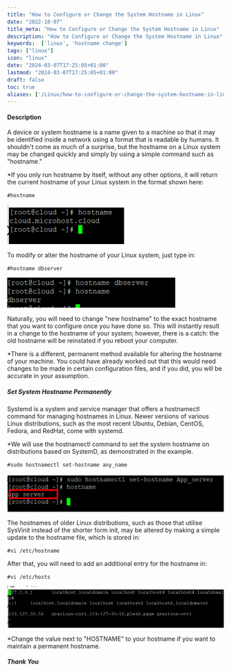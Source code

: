 ```yaml
---
title: "How to Configure or Change the System Hostname in Linux"
date: "2022-10-07"
title_meta: "How to Configure or Change the System Hostname in Linux"
description: "How to Configure or Change the System Hostname in Linux"
keywords:  ['linux', 'hostname change']
tags: ["linux"]
icon: "linux"
date: "2024-03-07T17:25:05+01:00"
lastmod: "2024-03-07T17:25:05+01:00" 
draft: false
toc: true
aliases: ['/Linux/how-to-configure-or-change-the-system-hostname-in-linux']
---
```


#### **Description**

A device or system hostname is a name given to a machine so that it may be identified inside a network using a format that is readable by humans. It shouldn't come as much of a surprise, but the hostname on a Linux system may be changed quickly and simply by using a simple command such as "hostname."

\*If you only run hostname by itself, without any other options, it will return the current hostname of your Linux system in the format shown here:

```
#hostname
```

![](images/image-224.png)

To modify or alter the hostname of your Linux system, just type in:

```
#hostname dbserver
```

![](images/image-225.png)

Naturally, you will need to change "new hostname" to the exact hostname that you want to configure once you have done so. This will instantly result in a change to the hostname of your system; however, there is a catch: the old hostname will be reinstated if you reboot your computer.

\*There is a different, permanent method available for altering the hostname of your machine. You could have already worked out that this would need changes to be made in certain configuration files, and if you did, you will be accurate in your assumption.

##### **Set System Hostname Permanently**

Systemd is a system and service manager that offers a hostnamectl command for managing hostnames in Linux. Newer versions of various Linux distributions, such as the most recent Ubuntu, Debian, CentOS, Fedora, and RedHat, come with systemd.

\*We will use the hostnamectl command to set the system hostname on distributions based on SystemD, as demonstrated in the example.

```
#sudo hostnamectl set-hostname any_name
```

![](images/image-226.png)

The hostnames of older Linux distributions, such as those that utilise SysVinit instead of the shorter form init, may be altered by making a simple update to the hostname file, which is stored in:

```
#vi /etc/hostname
```

After that, you will need to add an additional entry for the hostname in:

```
#vi /etc/hosts
```

![](images/image-227.png)

\*Change the value next to "HOSTNAME" to your hostname if you want to maintain a permanent hostname.

##### **Thank You**
